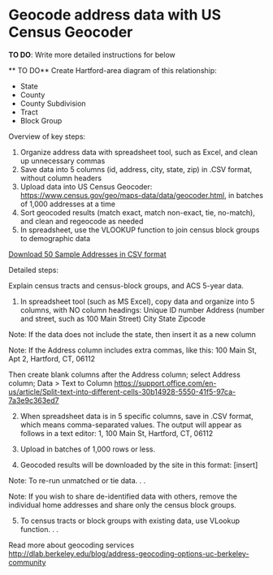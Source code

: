 # Geocode address data with US Census Geocoder

**TO DO**: Write more detailed instructions for below

** TO DO** Create Hartford-area diagram of this relationship:
- State
- County
- County Subdivision
- Tract
- Block Group

Overview of key steps:
1) Organize address data with spreadsheet tool, such as Excel, and clean up unnecessary commas
2) Save data into 5 columns (id, address, city, state, zip) in .CSV format, without column headers
3) Upload data into US Census Geocoder: https://www.census.gov/geo/maps-data/data/geocoder.html, in batches of 1,000 addresses at a time
4) Sort geocoded results (match exact, match non-exact, tie, no-match), and clean and regeocode as needed
5) In spreadsheet, use the VLOOKUP function to join census block groups to demographic data

[Download 50 Sample Addresses in CSV format](sample-addresses-50.csv)

Detailed steps:

Explain census tracts and census-block groups, and ACS 5-year data.

1) In spreadsheet tool (such as MS Excel), copy data and organize into 5 columns, with NO column headings:
Unique ID number
Address (number and street, such as 100 Main Street)
City
State
Zipcode

Note: If the data does not include the state, then insert it as a new column

Note: If the Address column includes extra commas, like this:
100 Main St, Apt 2, Hartford, CT, 06112

Then create blank columns after the Address column; select Address column; Data > Text to Column
https://support.office.com/en-us/article/Split-text-into-different-cells-30b14928-5550-41f5-97ca-7a3e9c363ed7

2) When spreadsheet data is in 5 specific columns, save in .CSV format, which means comma-separated values. The output will appear as follows in a text editor:
1, 100 Main St, Hartford, CT, 06112

3) Upload in batches of 1,000 rows or less.

4) Geocoded results will be downloaded by the site in this format:
[insert]

Note: To re-run unmatched or tie data. . .

Note: If you wish to share de-identified data with others, remove the individual home addresses and share only the census block groups.

5) To census tracts or block groups with existing data, use VLookup function. . .

Read more about geocoding services
http://dlab.berkeley.edu/blog/address-geocoding-options-uc-berkeley-community
